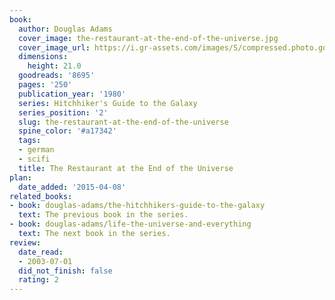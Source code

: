 ```yaml
---
book:
  author: Douglas Adams
  cover_image: the-restaurant-at-the-end-of-the-universe.jpg
  cover_image_url: https://i.gr-assets.com/images/S/compressed.photo.goodreads.com/books/1521213881l/8695._SX98_.jpg
  dimensions:
    height: 21.0
  goodreads: '8695'
  pages: '250'
  publication_year: '1980'
  series: Hitchhiker's Guide to the Galaxy
  series_position: '2'
  slug: the-restaurant-at-the-end-of-the-universe
  spine_color: '#a17342'
  tags:
  - german
  - scifi
  title: The Restaurant at the End of the Universe
plan:
  date_added: '2015-04-08'
related_books:
- book: douglas-adams/the-hitchhikers-guide-to-the-galaxy
  text: The previous book in the series.
- book: douglas-adams/life-the-universe-and-everything
  text: The next book in the series.
review:
  date_read:
  - 2003-07-01
  did_not_finish: false
  rating: 2
---
```

